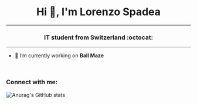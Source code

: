 <h1 align="center">Hi 👋, I'm Lorenzo Spadea</h1>
<hr>
<h3 align="center">IT student from Switzerland :octocat:</h3>
<hr>

- 🔭 I’m currently working on **Ball Maze**
<br>
<h3 align="left">Connect with me:</h3>
<p align="left">
</p>

![Anurag's GitHub stats](https://github-readme-stats.vercel.app/api?username=spadealorenzo&show_icons=true&theme=radical)


